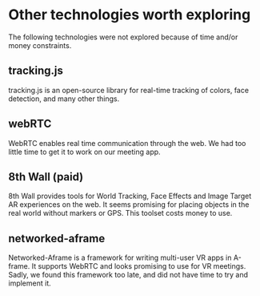 # Other technologies worth exploring

The following technologies were not explored because of time and/or money constraints.

## tracking.js
tracking.js is an open-source library for real-time tracking of colors, face detection, and many other things. 

## webRTC
WebRTC enables real time communication through the web. We had too little time to get it to work on our meeting app.

## 8th Wall (paid)
8th Wall provides tools for World Tracking, Face Effects and Image Target AR experiences on the web. It seems promising for placing objects in the real world without markers or GPS. This toolset costs money to use.

## networked-aframe
Networked-Aframe is a framework for writing multi-user VR apps in A-frame. It supports WebRTC and looks promising to use for VR meetings. Sadly, we found this framework too late, and did not have time to try and implement it.